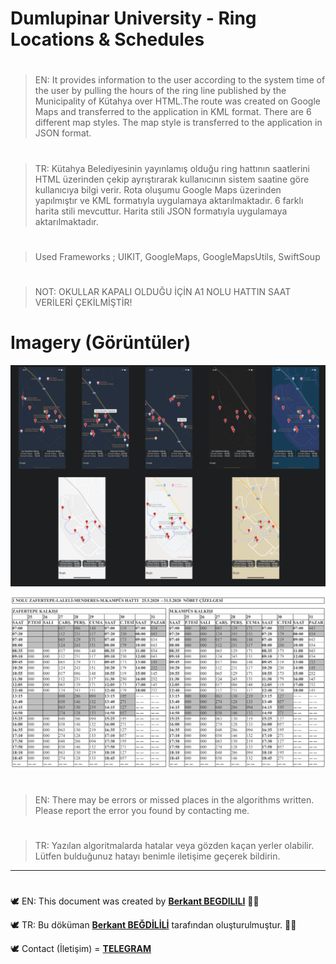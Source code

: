 # Dumlupinar University - Ring Locations & Schedules

#
> EN: It provides information to the user according to the system time of the user by pulling the hours of the ring line published by the Municipality of Kütahya over HTML.The route was created on Google Maps and transferred to the application in KML format. There are 6 different map styles. The map style is transferred to the application in JSON format.
#
> TR: Kütahya Belediyesinin yayınlamış olduğu ring hattının saatlerini HTML üzerinden çekip ayrıştırarak kullanıcının sistem saatine göre kullanıcıya bilgi verir. Rota oluşumu Google Maps üzerinden yapılmıştır ve KML formatıyla uygulamaya aktarılmaktadır. 6 farklı harita stili mevcuttur. Harita stili JSON formatıyla uygulamaya aktarılmaktadır.

#
> Used Frameworks ; UIKIT, GoogleMaps, GoogleMapsUtils, SwiftSoup

#
> NOT: OKULLAR KAPALI OLDUĞU İÇİN A1 NOLU HATTIN SAAT VERİLERİ ÇEKİLMİŞTİR!

# Imagery (Görüntüler)
![run1](https://github.com/berkantbegdilili/DPU-Ring/blob/master/img/map.png)

![run2](https://github.com/berkantbegdilili/DPU-Ring/blob/master/img/ulasim.png)

 

#
> EN: There may be errors or missed places in the algorithms written. Please report the error you found by contacting me.
#
> TR: Yazılan algoritmalarda hatalar veya gözden kaçan yerler olabilir. Lütfen bulduğunuz hatayı benimle iletişime geçerek bildirin.

________________________________
#
🕊 EN: This document was created by [**Berkant BEGDILILI**](https://www.linkedin.com/in/berkantbegdilili/ "LinkedIN: berkantbegdilili")  ✌🏼

🕊 TR: Bu döküman [**Berkant BEĞDİLİLİ**](https://www.linkedin.com/in/berkantbegdilili/ "LinkedIN: berkantbegdilili") tarafından oluşturulmuştur. ✌🏼

🕊 Contact (İletişim) = [**TELEGRAM**](https://t.me/berkantbegdilili/ "Telegram: @berkantbegdilili")




